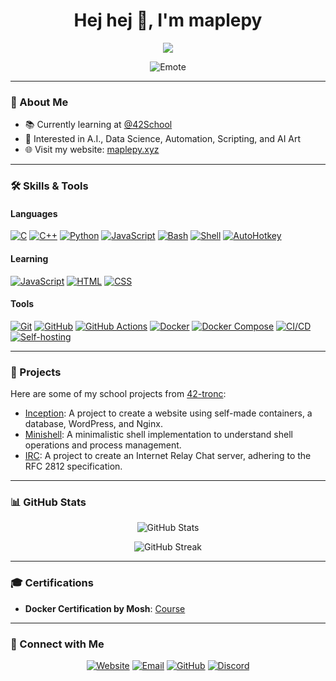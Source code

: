 <h1 align="center">Hej hej 👋, I'm maplepy </h1>

<p align="center">
  <img src="https://komarev.com/ghpvc/?username=maplepy&label=Profile%20views&color=0e75b6&style=flat"/>
</p>

<p align="center">
  <img src="https://cdn.7tv.app/emote/60aeec1712d7701491f89cf5/4x.webp" alt="Emote"/>
</p>

---

### 🌱 About Me
- 📚 Currently learning at [@42School](https://github.com/42School)
- 🤖 Interested in A.I., Data Science, Automation, Scripting, and AI Art
- 🌐 Visit my website: [maplepy.xyz](https://maplepy.xyz/)

---

### 🛠️ Skills & Tools
#### Languages
[![C](https://img.shields.io/badge/C-A8B9CC?style=flat-square&logo=c&logoColor=white)](https://en.wikipedia.org/wiki/C_(programming_language))
[![C++](https://img.shields.io/badge/C++-00599C?style=flat-square&logo=cplusplus&logoColor=white)](https://en.wikipedia.org/wiki/C%2B%2B)
[![Python](https://img.shields.io/badge/Python-3776AB?style=flat-square&logo=python&logoColor=white)](https://www.python.org/)
[![JavaScript](https://img.shields.io/badge/JavaScript-F7DF1E?style=flat-square&logo=javascript&logoColor=black)](https://developer.mozilla.org/en-US/docs/Web/JavaScript)
[![Bash](https://img.shields.io/badge/Bash-4EAA25?style=flat-square&logo=gnu-bash&logoColor=white)](https://www.gnu.org/software/bash/)
[![Shell](https://img.shields.io/badge/Shell-89E051?style=flat-square&logo=powershell&logoColor=white)](https://en.wikipedia.org/wiki/PowerShell)
[![AutoHotkey](https://img.shields.io/badge/AHK-334455?style=flat-square&logo=autohotkey&logoColor=white)](https://www.autohotkey.com/)

#### Learning
[![JavaScript](https://img.shields.io/badge/JavaScript-F7DF1E?style=flat-square&logo=javascript&logoColor=black)](https://developer.mozilla.org/en-US/docs/Web/JavaScript)
[![HTML](https://img.shields.io/badge/HTML5-E34F26?style=flat-square&logo=html5&logoColor=white)](https://developer.mozilla.org/en-US/docs/Web/HTML)
[![CSS](https://img.shields.io/badge/CSS3-1572B6?style=flat-square&logo=css3&logoColor=white)](https://developer.mozilla.org/en-US/docs/Web/CSS)

#### Tools
[![Git](https://img.shields.io/badge/Git-F05032?style=flat-square&logo=git&logoColor=white)](https://git-scm.com/)
[![GitHub](https://img.shields.io/badge/GitHub-181717?style=flat-square&logo=github&logoColor=white)](https://github.com/)
[![GitHub Actions](https://img.shields.io/badge/GitHub_Actions-2088FF?style=flat-square&logo=github-actions&logoColor=white)](https://github.com/features/actions)
[![Docker](https://img.shields.io/badge/Docker-2496ED?style=flat-square&logo=docker&logoColor=white)](https://www.docker.com/)
[![Docker Compose](https://img.shields.io/badge/Docker_Compose-2496ED?style=flat-square&logo=docker&logoColor=white)](https://docs.docker.com/compose/)
[![CI/CD](https://img.shields.io/badge/CI%2FCD-00C853?style=flat-square&logo=continuous-delivery&logoColor=white)](https://en.wikipedia.org/wiki/CI/CD)
[![Self-hosting](https://img.shields.io/badge/Self_Hosting-000000?style=flat-square&logo=home-assistant&logoColor=white)](https://en.wikipedia.org/wiki/Self-hosting)

---

### 🚀 Projects
Here are some of my school projects from [42-tronc](https://github.com/42-tronc):
- [Inception](https://github.com/42-tronc/inception/): A project to create a website using self-made containers, a database, WordPress, and Nginx.
- [Minishell](https://github.com/42-tronc/minishell/): A minimalistic shell implementation to understand shell operations and process management.
- [IRC](https://github.com/42-tronc/irc/): A project to create an Internet Relay Chat server, adhering to the RFC 2812 specification.

---

### 📊 GitHub Stats
<p align="center">
  <img src="https://github-readme-stats.vercel.app/api?username=maplepy&show_icons=true&theme=radical" alt="GitHub Stats"/>
</p>

<p align="center">
  <img src="https://github-readme-streak-stats.herokuapp.com/?user=maplepy&theme=radical" alt="GitHub Streak"/>
</p>

---

### 🎓 Certifications
- **Docker Certification by Mosh**: [Course](https://codewithmosh.com/p/the-ultimate-docker-course)

---

### 🔗 Connect with Me
<p align="center">
  <a href="https://maplepy.xyz/" target="_blank"><img src="icons/website.png" alt="Website"/></a>
  <a href="mailto:your-email@example.com"><img src="icons/email.png" alt="Email"/></a>
  <a href="https://github.com/maplepy"><img src="icons/github.png" alt="GitHub"/></a>
  <a href="https://discord.com/users/your-discord-id"><img src="icons/discord.png" alt="Discord"/></a>
</p>
